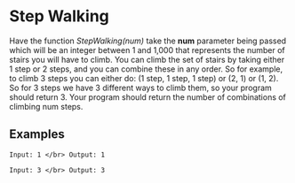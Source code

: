 # Step Walking

Have the function *StepWalking(num)* take the **num** parameter being passed which will be an integer between 1 and 1,000 that represents the number of stairs you will have to climb. You can climb the set of stairs by taking either 1 step or 2 steps, and you can combine these in any order. So for example, to climb 3 steps you can either do: (1 step, 1 step, 1 step) or (2, 1) or (1, 2). So for 3 steps we have 3 different ways to climb them, so your program should return 3. Your program should return the number of combinations of climbing num steps. 


## Examples

`
Input: 1 </br>
Output: 1 
`

`
Input: 3 </br>
Output: 3
`
